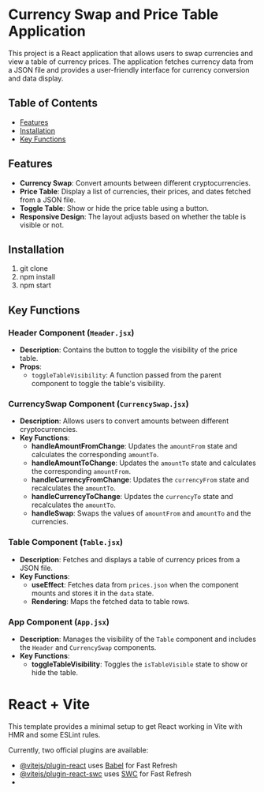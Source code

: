 # Currency Swap and Price Table Application

This project is a React application that allows users to swap currencies and view a table of currency prices. The application fetches currency data from a JSON file and provides a user-friendly interface for currency conversion and data display.

## Table of Contents
- [Features](#features)
- [Installation](#installation)
- [Key Functions](#key-functions)

## Features
- **Currency Swap**: Convert amounts between different cryptocurrencies.
- **Price Table**: Display a list of currencies, their prices, and dates fetched from a JSON file.
- **Toggle Table**: Show or hide the price table using a button.
- **Responsive Design**: The layout adjusts based on whether the table is visible or not.

## Installation
1. git  clone
2. npm install
3. npm start

## Key Functions

### Header Component (`Header.jsx`)
- **Description**: Contains the button to toggle the visibility of the price table.
- **Props**:
  - `toggleTableVisibility`: A function passed from the parent component to toggle the table's visibility.

### CurrencySwap Component (`CurrencySwap.jsx`)
- **Description**: Allows users to convert amounts between different cryptocurrencies.
- **Key Functions**:
  - **handleAmountFromChange**: Updates the `amountFrom` state and calculates the corresponding `amountTo`.
  - **handleAmountToChange**: Updates the `amountTo` state and calculates the corresponding `amountFrom`.
  - **handleCurrencyFromChange**: Updates the `currencyFrom` state and recalculates the `amountTo`.
  - **handleCurrencyToChange**: Updates the `currencyTo` state and recalculates the `amountTo`.
  - **handleSwap**: Swaps the values of `amountFrom` and `amountTo` and the currencies.

### Table Component (`Table.jsx`)
- **Description**: Fetches and displays a table of currency prices from a JSON file.
- **Key Functions**:
  - **useEffect**: Fetches data from `prices.json` when the component mounts and stores it in the `data` state.
  - **Rendering**: Maps the fetched data to table rows.

### App Component (`App.jsx`)
- **Description**: Manages the visibility of the `Table` component and includes the `Header` and `CurrencySwap` components.
- **Key Functions**:
  - **toggleTableVisibility**: Toggles the `isTableVisible` state to show or hide the table.


# React + Vite
This template provides a minimal setup to get React working in Vite with HMR and some ESLint rules.

Currently, two official plugins are available:

- [@vitejs/plugin-react](https://github.com/vitejs/vite-plugin-react/blob/main/packages/plugin-react/README.md) uses [Babel](https://babeljs.io/) for Fast Refresh
- [@vitejs/plugin-react-swc](https://github.com/vitejs/vite-plugin-react-swc) uses [SWC](https://swc.rs/) for Fast Refresh
- 
